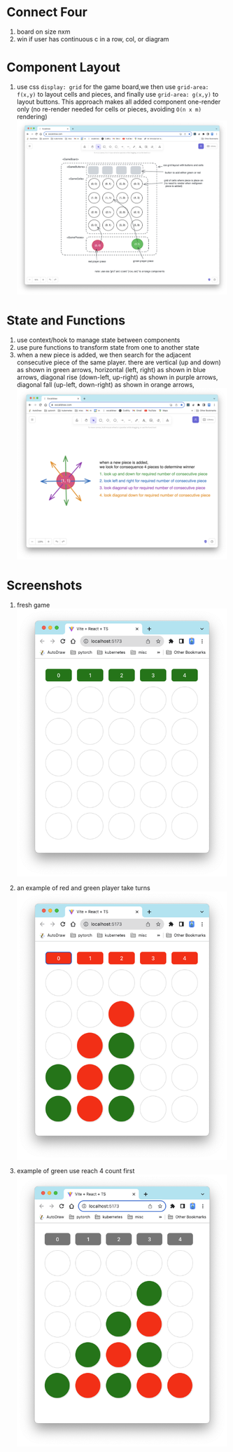 # Connect Four

1. board on size nxm
1. win if user has continuous c in a row, col, or diagram

# Component Layout

1. use css `display: grid` for the game board,we then use `grid-area: f(x,y)` to layout cells and pieces, and finally use `grid-area: g(x,y)` to layout buttons. This approach makes all added component one-render only (no re-render needed for cells or pieces, avoiding `O(n x m)` rendering)
![plot](./doc/game-components.png)

# State and Functions
1. use context/hook to manage state between components
1. use pure functions to transform state from one  to another state
1. when a new piece is added, we then search for the adjacent consecutive piece of the same player. there are vertical (up and down) as shown in green arrows, horizontal (left, right) as shown in blue arrows, diagonal rise (down-left, up-right) as shown in purple arrows, diagonal fall (up-left, down-right) as shown in orange arrows,
![plot](./doc/game-find-winner.png)

# Screenshots
1. fresh game 
![plot](./doc/game-board.png)

1. an example of red and green player take turns
![layout](doc/game-ex1.png)

1. example of green use reach 4 count first
![layout](doc/game-green-won.png)
